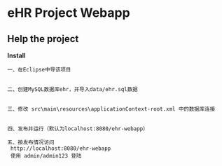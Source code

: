 # eHR Project Webapp 


## Help the project
__Install__

    一、在Eclipse中导该项目


    二、创建MySQL数据库ehr，并导入data/ehr.sql数据


    三、修改 src\main\resources\applicationContext-root.xml 中的数据库连接


    四、发布并运行（默认为localhost:8080/ehr-webapp）
    
    五、按发布情况访问
     http://localhost:8080/ehr-webapp
     使用 admin/admin123 登陆  
     


